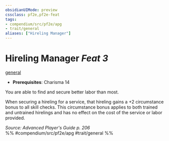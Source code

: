 ```yaml
---
obsidianUIMode: preview
cssclass: pf2e,pf2e-feat
tags:
- compendium/src/pf2e/apg
- trait/general
aliases: ["Hireling Manager"]
---
```

# Hireling Manager  *Feat 3*  
[general](/rules/traits/general.md)  

- **Prerequisites**: Charisma 14

You are able to find and secure better labor than most.

When securing a hireling for a service, that hireling gains a +2 circumstance bonus to all skill checks. This circumstance bonus applies to both trained and untrained hirelings and has no effect on the cost of the service or labor provided.

*Source: Advanced Player's Guide p. 206*  
%% #compendium/src/pf2e/apg #trait/general %%
